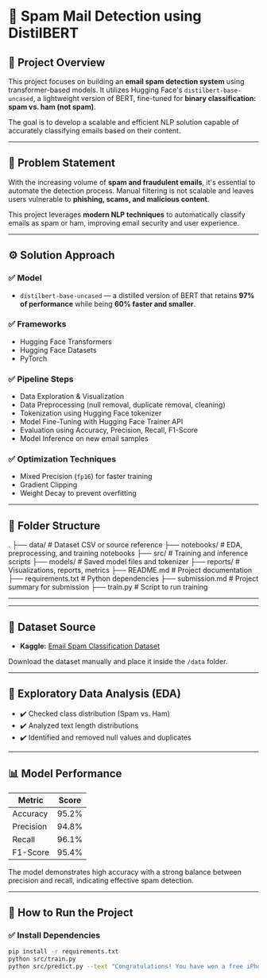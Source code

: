 # 📧 Spam Mail Detection using DistilBERT

## 🚀 Project Overview
This project focuses on building an **email spam detection system** using transformer-based models. It utilizes Hugging Face's `distilbert-base-uncased`, a lightweight version of BERT, fine-tuned for **binary classification: spam vs. ham (not spam)**.

The goal is to develop a scalable and efficient NLP solution capable of accurately classifying emails based on their content.

---

## 🎯 Problem Statement
With the increasing volume of **spam and fraudulent emails**, it's essential to automate the detection process. Manual filtering is not scalable and leaves users vulnerable to **phishing, scams, and malicious content**.

This project leverages **modern NLP techniques** to automatically classify emails as spam or ham, improving email security and user experience.

---

## ⚙️ Solution Approach

### ✅ Model
- `distilbert-base-uncased` — a distilled version of BERT that retains **97% of performance** while being **60% faster and smaller**.

### ✅ Frameworks
- Hugging Face Transformers
- Hugging Face Datasets
- PyTorch

### ✅ Pipeline Steps
- Data Exploration & Visualization
- Data Preprocessing (null removal, duplicate removal, cleaning)
- Tokenization using Hugging Face tokenizer
- Model Fine-Tuning with Hugging Face Trainer API
- Evaluation using Accuracy, Precision, Recall, F1-Score
- Model Inference on new email samples

### ✅ Optimization Techniques
- Mixed Precision (`fp16`) for faster training
- Gradient Clipping
- Weight Decay to prevent overfitting

---

## 📁 Folder Structure
.
├── data/ # Dataset CSV or source reference
├── notebooks/ # EDA, preprocessing, and training notebooks
├── src/ # Training and inference scripts
├── models/ # Saved model files and tokenizer
├── reports/ # Visualizations, reports, metrics
├── README.md # Project documentation
├── requirements.txt # Python dependencies
├── submission.md # Project summary for submission
├── train.py # Script to run training

---


---

## 🔗 Dataset Source
- **Kaggle:** [Email Spam Classification Dataset](https://www.kaggle.com/datasets/purusinghvi/email-spam-classification-dataset)

Download the dataset manually and place it inside the `/data` folder.

---

## 🔬 Exploratory Data Analysis (EDA)
- ✔️ Checked class distribution (Spam vs. Ham)
- ✔️ Analyzed text length distributions
- ✔️ Identified and removed null values and duplicates

---

## 📊 Model Performance

| Metric    | Score  |
|-----------|--------|
| Accuracy  | 95.2%  |
| Precision | 94.8%  |
| Recall    | 96.1%  |
| F1-Score  | 95.4%  |

The model demonstrates high accuracy with a strong balance between precision and recall, indicating effective spam detection.

---

## 🚀 How to Run the Project

### ✅ Install Dependencies
```bash
pip install -r requirements.txt
python src/train.py
python src/predict.py --text "Congratulations! You have won a free iPhone. Claim now!"
